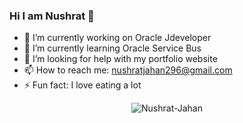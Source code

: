 ### Hi I am Nushrat 👋

<!--
**Nushrat-Jahan/Nushrat-Jahan** is a ✨ _special_ ✨ repository because its `README.md` (this file) appears on your GitHub profile.

Here are some ideas to get you started:

- 🔭 I’m currently working on ...
- 🌱 I’m currently learning ...
- 👯 I’m looking to collaborate on ...
- 🤔 I’m looking for help with ...
- 💬 Ask me about ...
- 📫 How to reach me: ...
- 😄 Pronouns: ...
- ⚡ Fun fact: ...
-->

- 🔭 I’m currently working on Oracle Jdeveloper
- 🌱 I’m currently learning Oracle Service Bus
- 🤔 I’m looking for help with my portfolio website
- 📫 How to reach me: nushratjahan296@gmail.com
- ⚡ Fun fact: I love eating a lot
<p align="center"> <img src="https://komarev.com/ghpvc/?username=Nushrat-Jahan&label=Profile%20views&color=0e75b6&style=social" alt="Nushrat-Jahan" /> </p>
